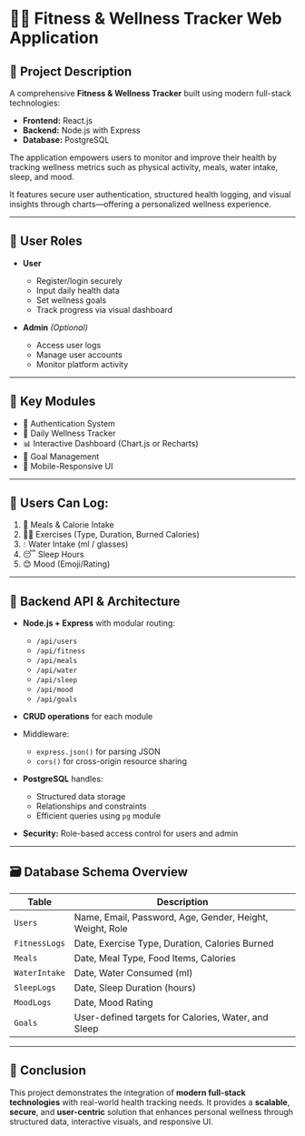 # 🧘‍♀️ Fitness & Wellness Tracker Web Application

## 📌 Project Description

A comprehensive **Fitness & Wellness Tracker** built using modern full-stack technologies:

- **Frontend:** React.js  
- **Backend:** Node.js with Express  
- **Database:** PostgreSQL  

The application empowers users to monitor and improve their health by tracking wellness metrics such as physical activity, meals, water intake, sleep, and mood.

It features secure user authentication, structured health logging, and visual insights through charts—offering a personalized wellness experience.

---

## 👥 User Roles

- **User**
  - Register/login securely
  - Input daily health data
  - Set wellness goals
  - Track progress via visual dashboard

- **Admin** *(Optional)*
  - Access user logs
  - Manage user accounts
  - Monitor platform activity

---

## 🧩 Key Modules

- 🔐 Authentication System  
- 📅 Daily Wellness Tracker  
- 📊 Interactive Dashboard (Chart.js or Recharts)  
- 🎯 Goal Management  
- 📱 Mobile-Responsive UI  

---

## 🧾 Users Can Log:

1. 🥗 Meals & Calorie Intake  
2. 🏃‍♀️ Exercises (Type, Duration, Burned Calories)  
3. 💧 Water Intake (ml / glasses)  
4. 😴 Sleep Hours  
5. 😊 Mood (Emoji/Rating)  

---

## 🔌 Backend API & Architecture

- **Node.js + Express** with modular routing:
  - `/api/users`
  - `/api/fitness`
  - `/api/meals`
  - `/api/water`
  - `/api/sleep`
  - `/api/mood`
  - `/api/goals`

- **CRUD operations** for each module  
- Middleware:
  - `express.json()` for parsing JSON
  - `cors()` for cross-origin resource sharing

- **PostgreSQL** handles:
  - Structured data storage
  - Relationships and constraints
  - Efficient queries using `pg` module

- **Security:** Role-based access control for users and admin

---

## 🗃️ Database Schema Overview

| Table         | Description                                |
|---------------|--------------------------------------------|
| `Users`       | Name, Email, Password, Age, Gender, Height, Weight, Role |
| `FitnessLogs` | Date, Exercise Type, Duration, Calories Burned |
| `Meals`       | Date, Meal Type, Food Items, Calories      |
| `WaterIntake` | Date, Water Consumed (ml)                  |
| `SleepLogs`   | Date, Sleep Duration (hours)               |
| `MoodLogs`    | Date, Mood Rating                          |
| `Goals`       | User-defined targets for Calories, Water, and Sleep |

---

## 🚀 Conclusion

This project demonstrates the integration of **modern full-stack technologies** with real-world health tracking needs. It provides a **scalable**, **secure**, and **user-centric** solution that enhances personal wellness through structured data, interactive visuals, and responsive UI.
